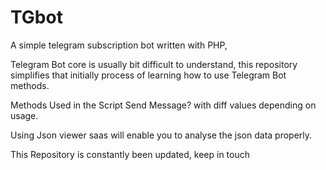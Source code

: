# TGbot
A simple telegram subscription bot written with PHP, 

Telegram Bot core is usually bit difficult to understand, this repository simplifies that initially process of learning how to use Telegram Bot methods.

Methods Used in the Script
Send Message? with diff values depending on usage.

Using Json viewer saas will enable you to analyse the json data properly.

This Repository is constantly been updated, keep in touch
